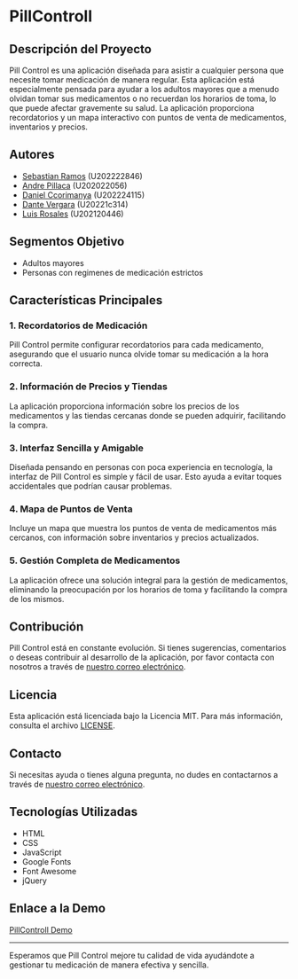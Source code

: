 # PillControll

## Descripción del Proyecto
Pill Control es una aplicación diseñada para asistir a cualquier persona que necesite tomar medicación de manera regular. Esta aplicación está especialmente pensada para ayudar a los adultos mayores que a menudo olvidan tomar sus medicamentos o no recuerdan los horarios de toma, lo que puede afectar gravemente su salud. La aplicación proporciona recordatorios y un mapa interactivo con puntos de venta de medicamentos, inventarios y precios.

## Autores
- [Sebastian Ramos](https://github.com/DazzliBoy) (U202222846)
- [Andre Pillaca](https://github.com/Andrew300107) (U202022056)
- [Daniel Ccorimanya](https://github.com/ALEXIS1298318) (U202224115)
- [Dante Vergara](https://github.com/DanteMDG) (U20221c314)
- [Luis Rosales](https://github.com/LuisRosalesE) (U202120446)

## Segmentos Objetivo
- Adultos mayores
- Personas con regimenes de medicación estrictos

## Características Principales

### 1. **Recordatorios de Medicación**
Pill Control permite configurar recordatorios para cada medicamento, asegurando que el usuario nunca olvide tomar su medicación a la hora correcta.

### 2. **Información de Precios y Tiendas**
La aplicación proporciona información sobre los precios de los medicamentos y las tiendas cercanas donde se pueden adquirir, facilitando la compra.

### 3. **Interfaz Sencilla y Amigable**
Diseñada pensando en personas con poca experiencia en tecnología, la interfaz de Pill Control es simple y fácil de usar. Esto ayuda a evitar toques accidentales que podrían causar problemas.

### 4. **Mapa de Puntos de Venta**
Incluye un mapa que muestra los puntos de venta de medicamentos más cercanos, con información sobre inventarios y precios actualizados.

### 5. **Gestión Completa de Medicamentos**
La aplicación ofrece una solución integral para la gestión de medicamentos, eliminando la preocupación por los horarios de toma y facilitando la compra de los mismos.

## Contribución

Pill Control está en constante evolución. Si tienes sugerencias, comentarios o deseas contribuir al desarrollo de la aplicación, por favor contacta con nosotros a través de [nuestro correo electrónico](mailto:support@pillcontrol.com).

## Licencia

Esta aplicación está licenciada bajo la Licencia MIT. Para más información, consulta el archivo [LICENSE](./LICENSE).

## Contacto

Si necesitas ayuda o tienes alguna pregunta, no dudes en contactarnos a través de [nuestro correo electrónico](mailto:support@pillcontrol.com).

## Tecnologías Utilizadas
- HTML
- CSS
- JavaScript
- Google Fonts
- Font Awesome
- jQuery

## Enlace a la Demo
[PillControll Demo](https://pillcontrol-g4.github.io/)

---

Esperamos que Pill Control mejore tu calidad de vida ayudándote a gestionar tu medicación de manera efectiva y sencilla.
